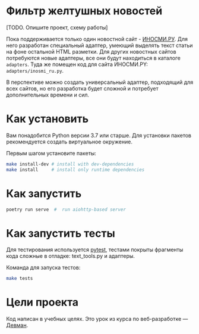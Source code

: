 # Фильтр желтушных новостей

[TODO. Опишите проект, схему работы]

Пока поддерживается только один новостной сайт - [ИНОСМИ.РУ](https://inosmi.ru/).
Для него разработан специальный адаптер, умеющий выделять текст статьи
на фоне остальной HTML разметки.
Для других новостных сайтов потребуются новые адаптеры,
все они будут находиться в каталоге `adapters`.
Туда же помещен код для сайта ИНОСМИ.PY: `adapters/inosmi_ru.py`.

В перспективе можно создать универсальный адаптер, подходящий для всех сайтов,
но его разработка будет сложной и потребует дополнительных времени и сил.

# Как установить

Вам понадобится Python версии 3.7 или старше.
Для установки пакетов рекомендуется создать виртуальное окружение.

Первым шагом установите пакеты:

```bash
make install-dev # install with dev-dependencies
make install     # install only runtime dependencies
```

# Как запустить

```bash
poetry run serve  #  run aiohttp-based server
```

# Как запустить тесты

Для тестирования используется [pytest](https://docs.pytest.org/en/latest/),
тестами покрыты фрагменты кода сложные в отладке: text_tools.py и адаптеры.

Команда для запуска тестов:

```bash
make tests
```

# Цели проекта

Код написан в учебных целях.
Это урок из курса по веб-разработке — [Девман](https://dvmn.org).
